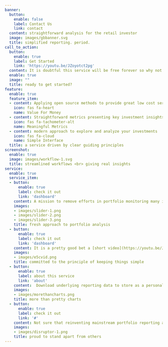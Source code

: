 ```yaml
---
banner:
  button:
    enable: false
    label: Contact Us
    link: contact
  content: straightforward analysis for the retail investor
  image: images/gbbanner.svg
  title: simplified reporting. period.
call_to_action:
  button:
    enable: true
    label: Get Started
    link: 'https://youtu.be/JZoyotct2pg'
  content: It is doubtful this service will be free forever so why not give it a try while it is?  Check out the one-minute introductory video and start applying E5C Analytics to your investing tool kit today! 
  enable: true
  image: ""
  title: ready to get started?
feature:
  enable: true
  feature_item:
  - content: Applying open source methods to provide great low cost service
    icon: fas fa-heart
    name: Value For Money
  - content: Straightforward metrics presenting key investment insights
    icon: fas fa-tachometer-alt
    name: Meaningful Metrics
  - content: modern approach to explore and analyze your investments
    icon: fas fa-cloud
    name: Simple Interface
  title: a service driven by clear guiding principles
screenshot:
  enable: true
  image: images/workflow-1.svg 
  title: streamlined workflows <br> giving real insights
service:
  enable: true
  service_item:
  - button:
      enable: true
      label: check it out
      link: 'dashboard'
    content: A mission to remove efforts in portfolio monitoring many investors find, frankly, cumbersome. Requiring a minimum of user inputs E5C Analytics presents a useful output giving you what you need most - no fuss portfolio performance analysis.
    images:
    - images/slider-1.png
    - images/slider-2.png
    - images/slider-3.png
    title: fresh approach to portfolio analysis
  - button:
      enable: true
      label: check it out
      link: 'dashboard'
    content: It is a pretty good bet a [short video](https://youtu.be/JZoyotct2pg) review is all that you need to get going with this service.  Should you need a little more detail check out the [FAQ](faq) for tips and explanations.
    images:
    - images/e5cvid.png
    title: committed to the principle of keeping things simple
  - button:
      enable: true
      label: about this service
      link: 'about'
    content:  Download underlying reporting data to store as a personal archive or for additional analysis.  A robust table of portfolio data including US dollar to Canadian dollar exchange rates, invested amounts, current market values and portfolio allocation information ready at the click of a button.
    images:
    - images/morethancharts.png
    title: more than pretty charts
  - button:
      enable: true
      label: check it out
      link: '#'
    content: Not sure that reinventing mainstream portfolio reporting and analysis is the best description of this service but it is fun to think it is disruptive to a degree!  A simple, effective approach to providing meaningful insights to the retail investor is the mission.  If NOT being big on providing sizzle with no value-add is disruptive, fair enough, disruptive this service is. 
    images:
    - images/disruptor-1.png
    title: proud to stand apart from others
---
```


